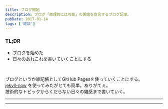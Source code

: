 ```yaml
---
title: ブログ開始
description: ブログ「原理的には可能」の開始を宣言するブログ記事。
pubDate: 2017-01-14
tags: ['雑談']
---
```


### TL;DR
- ブログを始めた
- 日々のあれこれを書いていくことにする
<br>

ブログというか雑記帳としてGitHub Pagesを使っていくことにする。  
[jekyll-now](https://github.com/barryclark/jekyll-now) を使ってみたがとても簡単。ありがてぇ。  
技術的なトピックからくだらない日々の雑感まで書いていく。

---
---
<br>

